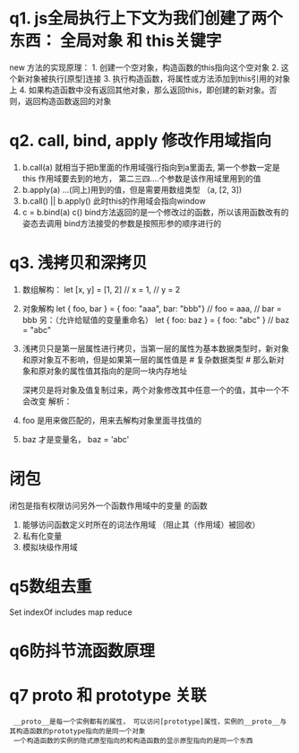 # q1. js全局执行上下文为我们创建了两个东西： 全局对象 和 this关键字
  new 方法的实现原理：
    1. 创建一个空对象，构造函数的this指向这个空对象
    2. 这个新对象被执行[原型]连接
    3. 执行构造函数，将属性或方法添加到this引用的对象上
    4. 如果构造函数中没有返回其他对象，那么返回this，即创建的新对象。否则，返回构造函数返回的对象

# q2. call, bind, apply 修改作用域指向
  1. b.call(a) 就相当于把b里面的作用域强行指向到a里面去, 第一个参数一定是 this 作用域要去到的地方，
    第二三四....个参数是该作用域里用到的值 
  2. b.apply(a) ...(同上)用到的值，但是需要用数组类型 （a, [2, 3])
  3. b.call() || b.apply() 此时this的作用域会指向window
  4. c = b.bind(a)
      c()
      bind方法返回的是一个修改过的函数，所以该用函数改有的姿态去调用
      bind方法接受的参数是按照形参的顺序进行的

# q3. 浅拷贝和深拷贝
  1. 数组解构：
      let [x, y] = [1, 2]
     // x = 1,
     // y = 2
  2. 对象解构
    let { foo, bar } = { foo: "aaa", bar: "bbb"}
    // foo = aaa,
    // bar = bbb
    另：（允许给赋值的变量重命名）
    let { foo: baz } = { foo: "abc" }
    // baz = "abc"
  3. 浅拷贝只是第一层属性进行拷贝，当第一层的属性为基本数据类型时，新对象和原对象互不影响，但是如果第一层的属性值是 # 复杂数据类型 # 那么新对象和原对象的属性值其指向的是同一块内存地址

     深拷贝是将对象及值复制过来，两个对象修改其中任意一个的值，其中一个不会改变
解析：
1. foo 是用来做匹配的，用来去解构对象里面寻找值的
2. baz 才是变量名， baz = 'abc'

# 闭包
  闭包是指有权限访问另外一个函数作用域中的变量 的函数
  1. 能够访问函数定义时所在的词法作用域 （阻止其（作用域）被回收）
  2. 私有化变量
  3. 模拟块级作用域

# q5数组去重
  Set    indexOf    includes   map
  reduce  

# q6防抖节流函数原理 

# q7 __proto__ 和 prototype 关联
     __proto__是每一个实例都有的属性， 可以访问[prototype]属性，实例的__proto__与其构造函数的prototype指向的是同一个对象
     一个构造函数的实例的隐式原型指向的和构造函数的显示原型指向的是同一个东西